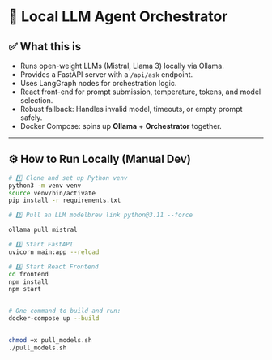 # 🚀 Local LLM Agent Orchestrator

## ✅ What this is

- Runs open-weight LLMs (Mistral, Llama 3) locally via Ollama.
- Provides a FastAPI server with a `/api/ask` endpoint.
- Uses LangGraph nodes for orchestration logic.
- React front-end for prompt submission, temperature, tokens, and model selection.
- Robust fallback: Handles invalid model, timeouts, or empty prompt safely.
- Docker Compose: spins up **Ollama** + **Orchestrator** together.

---

## ⚙️ How to Run Locally (Manual Dev)

```bash
# 1️⃣ Clone and set up Python venv
python3 -m venv venv
source venv/bin/activate
pip install -r requirements.txt

# 2️⃣ Pull an LLM modelbrew link python@3.11 --force

ollama pull mistral

# 3️⃣ Start FastAPI
uvicorn main:app --reload

# 4️⃣ Start React Frontend
cd frontend
npm install
npm start


# One command to build and run:
docker-compose up --build


chmod +x pull_models.sh
./pull_models.sh
